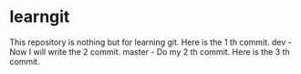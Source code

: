 # learngit
This repository is nothing but for learning git.
Here is the 1 th commit.
dev - Now I will write the 2 commit.
master - Do my 2 th commit.
Here is the 3 th commit.